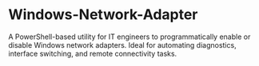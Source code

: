 # Windows-Network-Adapter
A PowerShell-based utility for IT engineers to programmatically enable or disable Windows network adapters. Ideal for automating diagnostics, interface switching, and remote connectivity tasks.
